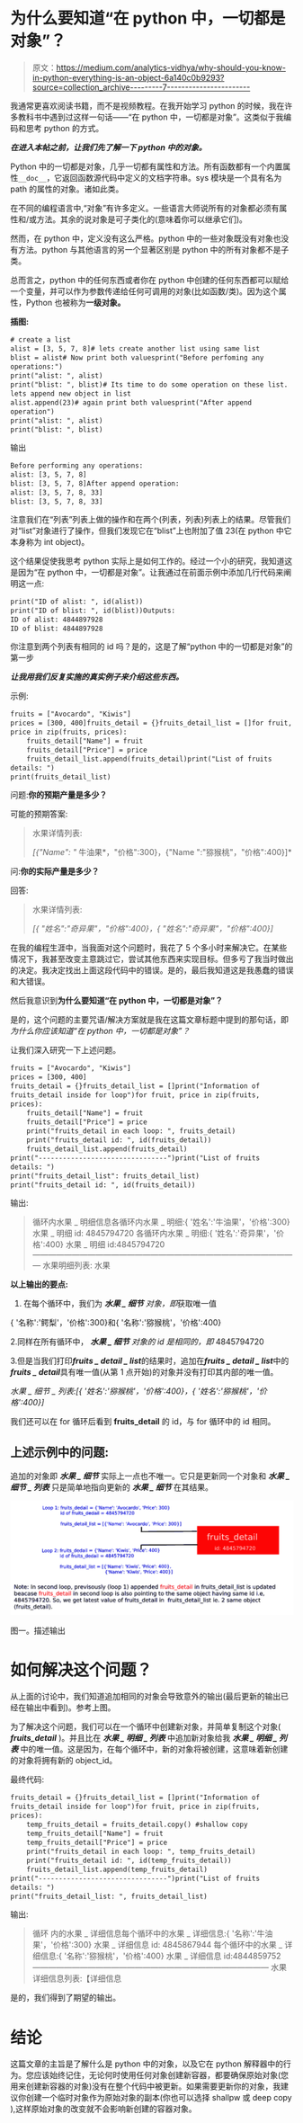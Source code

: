 # 为什么要知道“在 python 中，一切都是对象”？

> 原文：<https://medium.com/analytics-vidhya/why-should-you-know-in-python-everything-is-an-object-6a140c0b9293?source=collection_archive---------7----------------------->

我通常更喜欢阅读书籍，而不是视频教程。在我开始学习 python 的时候，我在许多教科书中遇到过这样一句话——“在 python 中，一切都是对象”。这类似于我编码和思考 python 的方式。

***在进入本帖之前，让我们先了解一下 python 中的对象。***

Python 中的一切都是对象，几乎一切都有属性和方法。所有函数都有一个内置属性`__doc__`，它返回函数源代码中定义的文档字符串。sys 模块是一个具有名为 path 的属性的对象。诸如此类。

在不同的编程语言中,“对象”有许多定义。一些语言大师说所有的对象都必须有属性和/或方法。其余的说对象是可子类化的(意味着你可以继承它们)。

然而，在 python 中，定义没有这么严格。python 中的一些对象既没有对象也没有方法。python 与其他语言的另一个显著区别是 python 中的所有对象都不是子类。

总而言之，python 中的任何东西或者你在 python 中创建的任何东西都可以赋给一个变量，并可以作为参数传递给任何可调用的对象(比如函数/类)。因为这个属性，Python 也被称为**一级对象。**

**插图:**

```
# create a list
alist = [3, 5, 7, 8]# lets create another list using same list
blist = alist# Now print both valuesprint("Before perfoming any operations:")
print("alist: ", alist)
print("blist: ", blist)# Its time to do some operation on these list. lets append new object in list
alist.append(23)# again print both valuesprint("After append operation")
print("alist: ", alist)
print("blist: ", blist)
```

输出

```
Before performing any operations:
alist: [3, 5, 7, 8]
blist: [3, 5, 7, 8]After append operation:
alist: [3, 5, 7, 8, 33]
blist: [3, 5, 7, 8, 33]
```

注意我们在“列表”列表上做的操作和在两个(列表，列表)列表上的结果。尽管我们对“list”对象进行了操作，但我们发现它在“blist”上也附加了值 23(在 python 中它本身称为 int object)。

这个结果促使我思考 python 实际上是如何工作的。经过一个小的研究，我知道这是因为“在 python 中，一切都是对象”。让我通过在前面示例中添加几行代码来阐明这一点:

```
print("ID of alist: ", id(alist))
print("ID of blist: ", id(blist))Outputs:
ID of alist: 4844897928
ID of blist: 4844897928
```

你注意到两个列表有相同的 id 吗？是的，这是了解“python 中的一切都是对象”的第一步

***让我用我们反复实施的真实例子来介绍这些东西。***

示例:

```
fruits = ["Avocardo", "Kiwis"]
prices = [300, 400]fruits_detail = {}fruits_detail_list = []for fruit, price in zip(fruits, prices):
    fruits_detail["Name"] = fruit
    fruits_detail["Price"] = price
    fruits_detail_list.append(fruits_detail)print("List of fruits details: ")
print(fruits_detail_list)
```

问题:**你的预期产量是多少？**

可能的预期答案:

> 水果详情列表:
> 
> *[{"Name": "* 牛油果*，"价格":300}，{"Name ":"猕猴桃"，"价格":400}]*

问:**你的实际产量是多少？**

回答:

> 水果详情列表:
> 
> *[{ "姓名":"奇异果"，"价格":400}，{ "姓名":"奇异果"，"价格":400}]*

在我的编程生涯中，当我面对这个问题时，我花了 5 个多小时来解决它。在某些情况下，我甚至改变主意跳过它，尝试其他东西来实现目标。但多亏了我当时做出的决定。我决定找出上面这段代码中的错误。是的，最后我知道这是我愚蠢的错误和大错误。

然后我意识到**为什么要知道“在 python 中，一切都是对象”？**

是的，这个问题的主要咒语/解决方案就是我在这篇文章标题中提到的那句话，即*为什么你应该知道“在 python 中，一切都是对象”？*

让我们深入研究一下上述问题。

```
fruits = ["Avocardo", "Kiwis"]
prices = [300, 400]
fruits_detail = {}fruits_detail_list = []print("Information of fruits_detail inside for loop")for fruit, price in zip(fruits, prices):
    fruits_detail["Name"] = fruit
    fruits_detail["Price"] = price
    print("fruits_detail in each loop: ", fruits_detail)
    print("fruits_detail id: ", id(fruits_detail))
    fruits_detail_list.append(fruits_detail)
print("--------------------------------")print("List of fruits details: ")
print("fruits_detail_list": fruits_detail_list)
print("fruits_detail id: ", id(fruits_detail))
```

输出:

> 循环内水果 _ 明细信息各循环内水果 _ 明细:{ '姓名':'牛油果'，'价格':300}
> 水果 _ 明细 id: 4845794720
> 各循环内水果 _ 明细:{ '姓名':'奇异果'，'价格':400}
> 水果 _ 明细 id:4845794720
> ——————————————————————————————————
> 水果明细列表:
> 水果

**以上输出的要点:**

1.  在每个循环中，我们为 ***水果 _ 细节*** *对象，即*获取唯一值

{ '名称':'鳄梨'，'价格':300}和{ '名称':'猕猴桃'，'价格':400}

2.同样在所有循环中， ***水果 _ 细节*** *对象的 id 是相同的，即* 4845794720

3.但是当我们打印***fruits _ detail _ list***的结果时，追加在***fruits _ detail _ list***中的***fruits _ detail***具有唯一值(从第 1 点开始)的对象并没有打印其内部的唯一值。

*水果 _ 细节 _ 列表:[{ '姓名':'猕猴桃'，'价格':400}，{ '姓名':'猕猴桃'，'价格':400}]*

我们还可以在 for 循环后看到 **fruits_detail** 的 id，与 for 循环中的 id 相同。

## 上述示例中的问题:

追加的对象即 ***水果 _ 细节*** 实际上一点也不唯一。它只是更新同一个对象和 ***水果 _ 细节 _ 列表*** 只是简单地指向更新的 ***水果 _ 细节*** 在其结果。

![](img/ce7dfc5b3a57c277e4d75540cab84415.png)

图一。描述输出

# 如何解决这个问题？

从上面的讨论中，我们知道追加相同的对象会导致意外的输出(最后更新的输出已经在输出中看到)。参考上图。

为了解决这个问题，我们可以在一个循环中创建新对象，并简单复制这个对象( ***fruits_detail*** )。并且比在 ***水果 _ 明细 _ 列表*** 中追加新对象给我 ***水果 _ 明细 _ 列表*** 中的唯一值。这是因为，在每个循环中，新的对象将被创建，这意味着新创建的对象将拥有新的 object_id。

最终代码:

```
fruits_detail = {}fruits_detail_list = []print("Information of fruits_detail inside for loop")for fruit, price in zip(fruits, prices):
    temp_fruits_detail = fruits_detail.copy() #shallow copy
    temp_fruits_detail["Name"] = fruit
    temp_fruits_detail["Price"] = price
    print("fruits_detail in each loop: ", temp_fruits_detail)
    print("fruits_detail id: ", id(temp_fruits_detail))
    fruits_detail_list.append(temp_fruits_detail)
print("--------------------------------")print("List of fruits details: ")
print("fruits_detail_list: ", fruits_detail_list)
```

输出:

> 循环
> 内的水果 _ 详细信息每个循环中的水果 _ 详细信息:{ '名称':'牛油果'，'价格':300}
> 水果 _ 详细信息 id: 4845867944
> 每个循环中的水果 _ 详细信息:{ '名称':'猕猴桃'，'价格':400}
> 水果 _ 详细信息 id:4844859752
> ——————————————————————————————
> 水果详细信息列表:【详细信息

是的，我们得到了期望的输出。

# 结论

这篇文章的主旨是了解什么是 python 中的对象，以及它在 python 解释器中的行为。您应该始终记住，无论何时使用任何对象创建新容器，都要确保原始对象(您用来创建新容器的对象)没有在整个代码中被更新。如果需要更新你的对象，我建议你创建一个临时对象作为原始对象的副本(你也可以选择 shallpw 或 deep copy ),这样原始对象的改变就不会影响新创建的容器对象。